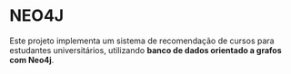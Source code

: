 # NEO4J
Este projeto implementa um sistema de recomendação de cursos para estudantes universitários, utilizando **banco de dados orientado a grafos com Neo4j**.
